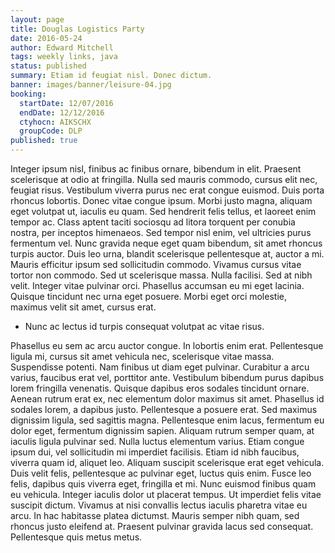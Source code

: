 ```yaml
---
layout: page
title: Douglas Logistics Party
date: 2016-05-24
author: Edward Mitchell
tags: weekly links, java
status: published
summary: Etiam id feugiat nisl. Donec dictum.
banner: images/banner/leisure-04.jpg
booking:
  startDate: 12/07/2016
  endDate: 12/12/2016
  ctyhocn: AIKSCHX
  groupCode: DLP
published: true
---
```

Integer ipsum nisl, finibus ac finibus ornare, bibendum in elit. Praesent scelerisque at odio at fringilla. Nulla sed mauris commodo, cursus elit nec, feugiat risus. Vestibulum viverra purus nec erat congue euismod. Duis porta rhoncus lobortis. Donec vitae congue ipsum. Morbi justo magna, aliquam eget volutpat ut, iaculis eu quam. Sed hendrerit felis tellus, et laoreet enim tempor ac.
Class aptent taciti sociosqu ad litora torquent per conubia nostra, per inceptos himenaeos. Sed tempor nisl enim, vel ultricies purus fermentum vel. Nunc gravida neque eget quam bibendum, sit amet rhoncus turpis auctor. Duis leo urna, blandit scelerisque pellentesque at, auctor a mi. Mauris efficitur ipsum sed sollicitudin commodo. Vivamus cursus vitae tortor non commodo. Sed ut scelerisque massa. Nulla facilisi. Sed at nibh velit. Integer vitae pulvinar orci. Phasellus accumsan eu mi eget lacinia. Quisque tincidunt nec urna eget posuere. Morbi eget orci molestie, maximus velit sit amet, cursus erat.

* Nunc ac lectus id turpis consequat volutpat ac vitae risus.

Phasellus eu sem ac arcu auctor congue. In lobortis enim erat. Pellentesque ligula mi, cursus sit amet vehicula nec, scelerisque vitae massa. Suspendisse potenti. Nam finibus ut diam eget pulvinar. Curabitur a arcu varius, faucibus erat vel, porttitor ante. Vestibulum bibendum purus dapibus lorem fringilla venenatis. Quisque dapibus eros sodales tincidunt ornare. Aenean rutrum erat ex, nec elementum dolor maximus sit amet. Phasellus id sodales lorem, a dapibus justo. Pellentesque a posuere erat. Sed maximus dignissim ligula, sed sagittis magna. Pellentesque enim lacus, fermentum eu dolor eget, fermentum dignissim sapien. Aliquam rutrum semper quam, at iaculis ligula pulvinar sed.
Nulla luctus elementum varius. Etiam congue ipsum dui, vel sollicitudin mi imperdiet facilisis. Etiam id nibh faucibus, viverra quam id, aliquet leo. Aliquam suscipit scelerisque erat eget vehicula. Duis velit felis, pellentesque ac pulvinar eget, luctus quis enim. Fusce leo felis, dapibus quis viverra eget, fringilla et mi. Nunc euismod finibus quam eu vehicula. Integer iaculis dolor ut placerat tempus. Ut imperdiet felis vitae suscipit dictum. Vivamus at nisi convallis lectus iaculis pharetra vitae eu arcu. In hac habitasse platea dictumst. Mauris semper nibh quam, sed rhoncus justo eleifend at. Praesent pulvinar gravida lacus sed consequat. Pellentesque quis metus metus.
